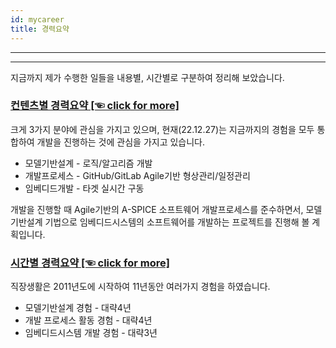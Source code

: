 ```yaml
---
id: mycareer
title: 경력요약
---
```

---

---

지금까지 제가 수행한 일들을 내용별, 시간별로 구분하여 정리해 보았습니다.


### [컨텐츠별 경력요약 [☜ click for more]](./mycareer/contents)

크게 3가지 분야에 관심을 가지고 있으며, 현재(22.12.27)는 지금까지의 경험을 모두 통합하여 개발을 진행하는 것에 관심을 가지고 있습니다.
* 모델기반설계 - 로직/알고리즘 개발
* 개발프로세스 - GitHub/GitLab Agile기반 형상관리/일정관리
* 임베디드개발 - 타겟 실시간 구동

개발을 진행할 때 Agile기반의 A-SPICE 소프트웨어 개발프로세스를 준수하면서, 모델기반설계 기법으로 임베디드시스템의 소프트웨어를 개발하는 프로젝트를 진행해 볼 계획입니다.

### [시간별 경력요약 [☜ click for more]](./mycareer/time)

직장생활은 2011년도에 시작하여 11년동안 여러가지 경험을 하였습니다.
* 모델기반설계 경험 - 대략4년
* 개발 프로세스 활동 경험 - 대략4년
* 임베디드시스템 개발 경험 - 대략3년
